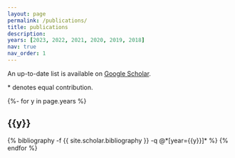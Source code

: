 ```yaml
---
layout: page
permalink: /publications/
title: publications
description:  
years: [2023, 2022, 2021, 2020, 2019, 2018]
nav: true
nav_order: 1
---
```

<!-- _pages/publications.md -->
<div class="publications">

<p>An up-to-date list is available on <a href="https://scholar.google.com/citations?user=aEcQu2EAAAAJ&hl=en" target="_blank" rel="noopener noreferrer">Google Scholar</a>.</p>

<p>* denotes equal contribution.</p>

{%- for y in page.years %}
  <h2 class="year">{{y}}</h2>
  {% bibliography -f {{ site.scholar.bibliography }} -q @*[year={{y}}]* %}
{% endfor %}

</div>
